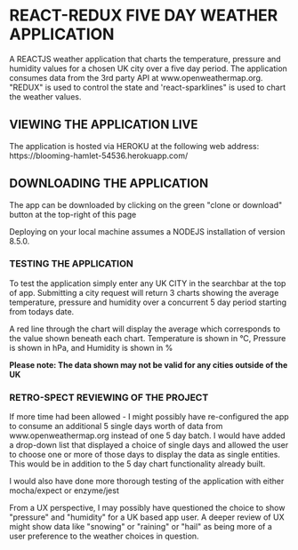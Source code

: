 <h1>REACT-REDUX FIVE DAY WEATHER APPLICATION</h1>

<p>A REACTJS weather application that charts the temperature, pressure and humidity values for a chosen UK city over a five day period. The application consumes data from the 3rd party API at www.openweathermap.org. "REDUX" is used to control the state and 'react-sparklines" is used to chart the weather values.</p>

<h2>VIEWING THE APPLICATION LIVE</H2>

<p>The application is hosted via HEROKU at the following web address: https://blooming-hamlet-54536.herokuapp.com/ </p>

<h2>DOWNLOADING THE APPLICATION</h2>

<p>The app can be downloaded by clicking on the green "clone or download" button at the top-right of this page</p> Deploying on your local machine assumes a NODEJS installation of version 8.5.0.</p>

<h3>TESTING THE APPLICATION</h3>

<P>To test the application simply enter any UK CITY in the searchbar at the top of app. Submitting a city request will return  3 charts showing the average temperature, pressure and humidity over a concurrent 5 day period starting from todays date.

<p>A red line through the chart will display the average which corresponds to the value shown beneath each chart. Temperature is shown in &deg;C, Pressure is shown in hPa, and Humidity is shown in %</p>


<p><b>Please note: The data shown may not be valid for any cities outside of the UK</b></p>

<h3>RETRO-SPECT REVIEWING OF THE PROJECT</h3>

<p>If more time had been allowed - I might possibly have re-configured the app to consume an additional 5 single days worth of data from www.openweathermap.org instead of one 5 day batch. I would have added a drop-down list that displayed a choice of single days and allowed the user to choose one or more of those days to display the data as single entities. This would be in addition to the 5 day chart functionality already built.</p>

<p>I would also have done more thorough testing of the application with either mocha/expect or enzyme/jest</p>

<p>From a UX perspective, I may possibly have questioned the choice to show "pressure" and "humidity" for a UK based app user. A deeper review of UX might show data like "snowing" or "raining" or "hail" as being more of a user preference to the weather choices in question.</p>
